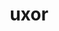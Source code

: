 ---
title: uxor
meaning: wife
pos: nounthird
ch: [f1, f, ss, ss2, familia]
genitive: uxoris
abbgender: f.
abbgender2: fem.
gender: feminine
declension: third
six: y
---
